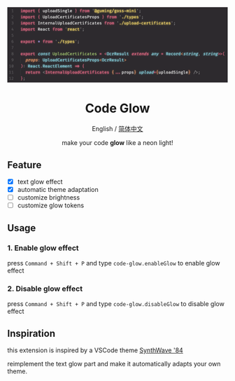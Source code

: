 <div align="center">
  <img src="./banner.png" width="1000" alt="icon"/>

<h1 align="center">Code Glow</h1>

English / [简体中文](./README_CN.md)

make your code **glow** like a neon light!

</div>

## Feature

- [x] text glow effect
- [x] automatic theme adaptation
- [ ] customize brightness
- [ ] customize glow tokens

## Usage

### 1. Enable glow effect

press `Command + Shift + P` and type `code-glow.enableGlow` to enable glow effect

### 2. Disable glow effect

press `Command + Shift + P` and type `code-glow.disableGlow` to disable glow effect

## Inspiration

this extension is inspired by a VSCode theme [SynthWave '84](https://marketplace.visualstudio.com/items?itemName=RobbOwen.synthwave-vscode)

reimplement the text glow part and make it automatically adapts your own theme.
